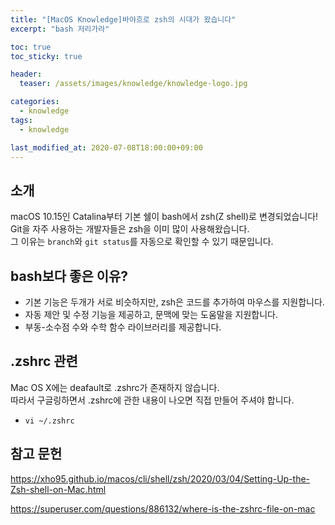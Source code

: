 ```yaml
---
title: "[MacOS Knowledge]바야흐로 zsh의 시대가 왔습니다"
excerpt: "bash 저리가라"

toc: true
toc_sticky: true

header:
  teaser: /assets/images/knowledge/knowledge-logo.jpg

categories:
  - knowledge
tags:
  - knowledge

last_modified_at: 2020-07-08T18:00:00+09:00
---
```


## 소개 

macOS 10.15인 Catalina부터 기본 쉘이 bash에서 zsh(Z shell)로 변경되었습니다!  
Git을 자주 사용하는 개발자들은 zsh을 이미 많이 사용해왔습니다.  
그 이유는 `branch`와 `git status`를 자동으로 확인할 수 있기 때문입니다.  

## bash보다 좋은 이유?  

- 기본 기능은 두개가 서로 비슷하지만, zsh은 코드를 추가하여 마우스를 지원합니다.
- 자동 제안 및 수정 기능을 제공하고, 문맥에 맞는 도움말을 지원합니다.
- 부동-소수점 수와 수학 함수 라이브러리를 제공합니다.  

## .zshrc 관련 

Mac OS X에는 deafault로 .zshrc가 존재하지 않습니다.  
따라서 구글링하면서 .zshrc에 관한 내용이 나오면 직접 만들어 주셔야 합니다.  

- `vi ~/.zshrc`

## 참고 문헌 

<https://xho95.github.io/macos/cli/shell/zsh/2020/03/04/Setting-Up-the-Zsh-shell-on-Mac.html>  

<https://superuser.com/questions/886132/where-is-the-zshrc-file-on-mac>  
